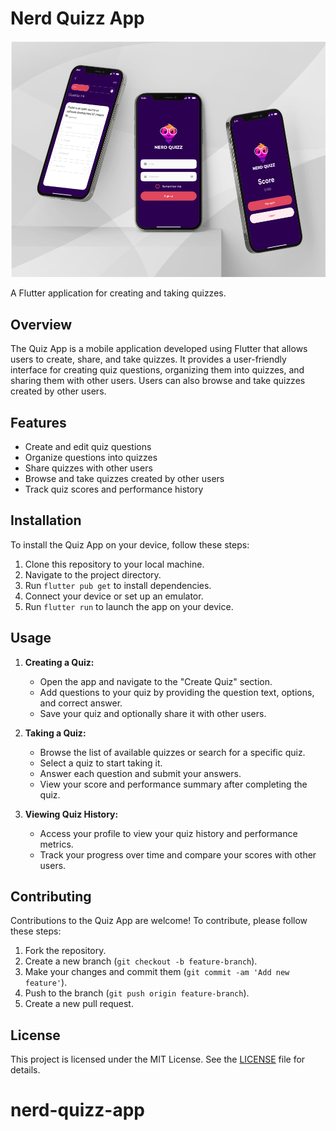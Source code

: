 # Nerd Quizz App

![Quiz App Logo](https://github.com/isaias0cardoso/nerd-quizz-app/blob/main/Nerd%20Quizz.png)

A Flutter application for creating and taking quizzes.

## Overview

The Quiz App is a mobile application developed using Flutter that allows users to create, share, and take quizzes. It provides a user-friendly interface for creating quiz questions, organizing them into quizzes, and sharing them with other users. Users can also browse and take quizzes created by other users.

## Features

- Create and edit quiz questions
- Organize questions into quizzes
- Share quizzes with other users
- Browse and take quizzes created by other users
- Track quiz scores and performance history

## Installation

To install the Quiz App on your device, follow these steps:

1. Clone this repository to your local machine.
2. Navigate to the project directory.
3. Run `flutter pub get` to install dependencies.
4. Connect your device or set up an emulator.
5. Run `flutter run` to launch the app on your device.

## Usage

1. **Creating a Quiz:**
   - Open the app and navigate to the "Create Quiz" section.
   - Add questions to your quiz by providing the question text, options, and correct answer.
   - Save your quiz and optionally share it with other users.

2. **Taking a Quiz:**
   - Browse the list of available quizzes or search for a specific quiz.
   - Select a quiz to start taking it.
   - Answer each question and submit your answers.
   - View your score and performance summary after completing the quiz.

3. **Viewing Quiz History:**
   - Access your profile to view your quiz history and performance metrics.
   - Track your progress over time and compare your scores with other users.

## Contributing

Contributions to the Quiz App are welcome! To contribute, please follow these steps:

1. Fork the repository.
2. Create a new branch (`git checkout -b feature-branch`).
3. Make your changes and commit them (`git commit -am 'Add new feature'`).
4. Push to the branch (`git push origin feature-branch`).
5. Create a new pull request.

## License

This project is licensed under the MIT License. See the [LICENSE](LICENSE) file for details.
# nerd-quizz-app

